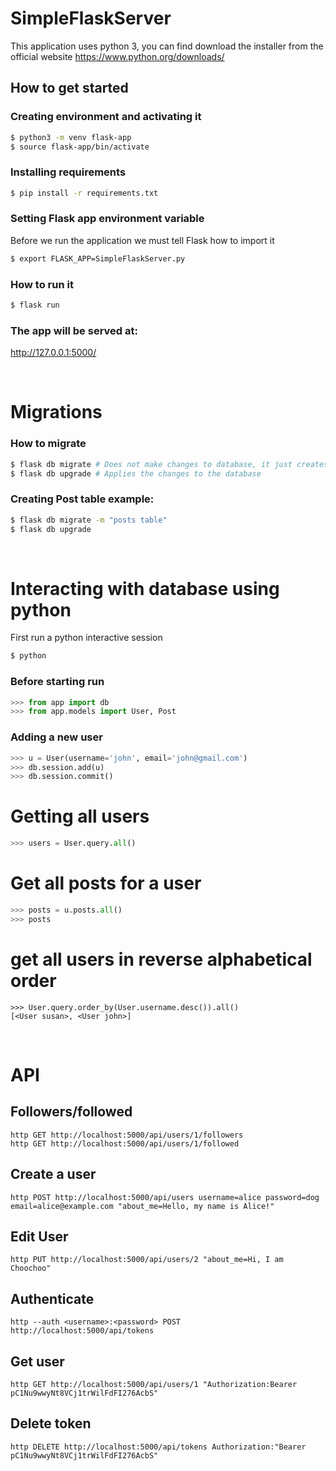 # SimpleFlaskServer

This application uses python 3, you can find download the installer from the official website <https://www.python.org/downloads/>


## **How to get started**

### Creating environment and activating it

```bash
$ python3 -m venv flask-app
$ source flask-app/bin/activate
```

### Installing requirements

```bash
$ pip install -r requirements.txt
```

### Setting Flask app environment variable

Before we run the application we must tell Flask how to import it

```bash
$ export FLASK_APP=SimpleFlaskServer.py
```

### How to run it

```bash
$ flask run
```

### The app will be served at:

http://127.0.0.1:5000/


</br>

# Migrations

### How to migrate

```bash
$ flask db migrate # Does not make changes to database, it just creates the migration script
$ flask db upgrade # Applies the changes to the database
```

### Creating Post table example:

```bash
$ flask db migrate -m "posts table"
$ flask db upgrade
```

</br>

# Interacting with database using python

First run a python interactive session

```bash
$ python
```

### Before starting run
```python
>>> from app import db
>>> from app.models import User, Post
```

### Adding a new user

```python
>>> u = User(username='john', email='john@gmail.com')
>>> db.session.add(u)
>>> db.session.commit() 
```

# Getting all users

```python
>>> users = User.query.all()
```

# Get all posts for a user

```python
>>> posts = u.posts.all()
>>> posts
```

# get all users in reverse alphabetical order
```
>>> User.query.order_by(User.username.desc()).all()
[<User susan>, <User john>]
```

</br>

# API


## Followers/followed
```
http GET http://localhost:5000/api/users/1/followers
http GET http://localhost:5000/api/users/1/followed
```

## Create a user
```
http POST http://localhost:5000/api/users username=alice password=dog email=alice@example.com "about_me=Hello, my name is Alice!"
```

## Edit User

```
http PUT http://localhost:5000/api/users/2 "about_me=Hi, I am Choochoo"
```

## Authenticate

```
http --auth <username>:<password> POST http://localhost:5000/api/tokens
```

## Get user

```
http GET http://localhost:5000/api/users/1 "Authorization:Bearer pC1Nu9wwyNt8VCj1trWilFdFI276AcbS"
```

## Delete token

```
http DELETE http://localhost:5000/api/tokens Authorization:"Bearer pC1Nu9wwyNt8VCj1trWilFdFI276AcbS"
```
